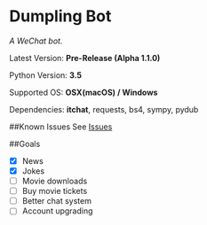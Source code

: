 # Dumpling Bot

*A WeChat bot.*

Latest Version: **Pre-Release (Alpha 1.1.0)**

Python Version: **3.5**

Supported OS: **OSX(macOS) / Windows**

Dependencies: **itchat**, requests, bs4, sympy, pydub

##Known Issues
See [Issues](https://github.com/yu-george/Dumpling-Bot/issues)

##Goals
- [x] News
- [x] Jokes
- [ ] Movie downloads
- [ ] Buy movie tickets
- [ ] Better chat system
- [ ] Account upgrading
